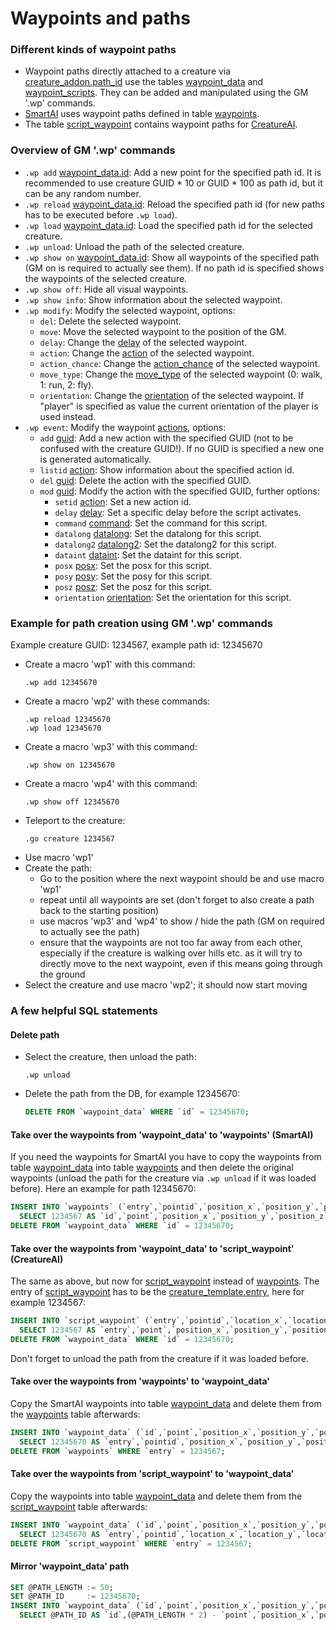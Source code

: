 # Waypoints and paths

### Different kinds of waypoint paths

- Waypoint paths directly attached to a creature via [creature_addon.path_id](../db/world/creature_addon.md#path_id) use the tables [waypoint_data](../db/world/waypoint_data.md) and [waypoint_scripts](../db/world/waypoint_scripts.md). They can be added and manipulated using the GM '.wp' commands.
- [SmartAI](../db/world/smart_scripts.md) uses waypoint paths defined in table [waypoints](../db/world/waypoints.md).
- The table [script_waypoint](../db/world/script_waypoint.md) contains waypoint paths for [CreatureAI](https://gitlab.com/opfesoft/sol/-/blob/a9f083b64105c1d7ca8e750f984454c4b2822fb5/src/server/game/AI/ScriptedAI/ScriptedCreature.h#L159).

### Overview of GM '.wp' commands

- ```.wp add``` [waypoint_data.id](../db/world/waypoint_data.md#id): Add a new point for the specified path id. It is recommended to use creature GUID * 10 or GUID * 100 as path id, but it can be any random number.
- ```.wp reload``` [waypoint_data.id](../db/world/waypoint_data.md#id): Reload the specified path id (for new paths has to be executed before ```.wp load```).
- ```.wp load``` [waypoint_data.id](../db/world/waypoint_data.md#id): Load the specified path id for the selected creature.
- ```.wp unload```: Unload the path of the selected creature.
- ```.wp show on``` [waypoint_data.id](../db/world/waypoint_data.md#id): Show all waypoints of the specified path (GM on is required to actually see them). If no path id is specified shows the waypoints of the selected creature.
- ```.wp show off```: Hide all visual waypoints.
- ```.wp show info```: Show information about the selected waypoint.
- ```.wp modify```: Modify the selected waypoint, options:
  - ```del```: Delete the selected waypoint.
  - ```move```: Move the selected waypoint to the position of the GM.
  - ```delay```: Change the [delay](../db/world/waypoint_data.md#delay) of the selected waypoint.
  - ```action```: Change the [action](../db/world/scripts.md#id) of the selected waypoint.
  - ```action_chance```: Change the [action_chance](../db/world/waypoint_data.md#action_chance) of the selected waypoint.
  - ```move_type```: Change the [move_type](../db/world/waypoint_data.md#move_type) of the selected waypoint (0: walk, 1: run, 2: fly).
  - ```orientation```: Change the [orientation](../db/world/waypoint_data.md#orientation) of the selected waypoint. If "player" is specified as value the current orientation of the player is used instead.
- ```.wp event```: Modify the waypoint [actions](../db/world/scripts.md#id), options:
  - ```add``` [guid](../db/world/scripts.md#guid): Add a new action with the specified GUID (not to be confused with the creature GUID!). If no GUID is specified a new one is generated automatically.
  - ```listid``` [action](../db/world/scripts.md#id): Show information about the specified action id.
  - ```del``` [guid](../db/world/scripts.md#guid): Delete the action with the specified GUID.
  - ```mod``` [guid](../db/world/scripts.md#guid): Modify the action with the specified GUID, further options:
    - ```setid``` [action](../db/world/scripts.md#id): Set a new action id.
    - ```delay``` [delay](../db/world/scripts.md#delay): Set a specific delay before the script activates.
    - ```command``` [command](../db/world/scripts.md#command): Set the command for this script.
    - ```datalong``` [datalong](../db/world/scripts.md#otherfields): Set the datalong for this script.
    - ```datalong2``` [datalong2](../db/world/scripts.md#otherfields): Set the datalong2 for this script.
    - ```dataint``` [dataint](../db/world/scripts.md#otherfields): Set the dataint for this script.
    - ```posx``` [posx](../db/world/scripts.md#otherfields): Set the posx for this script.
    - ```posy``` [posy](../db/world/scripts.md#otherfields): Set the posy for this script.
    - ```posz``` [posz](../db/world/scripts.md#otherfields): Set the posz for this script.
    - ```orientation``` [orientation](../db/world/scripts.md#otherfields): Set the orientation for this script.

### Example for path creation using GM '.wp' commands

Example creature GUID: 1234567, example path id: 12345670

- Create a macro 'wp1' with this command:
  ```
  .wp add 12345670
  ```
- Create a macro 'wp2' with these commands:
  ```
  .wp reload 12345670
  .wp load 12345670
  ```
- Create a macro 'wp3' with this command:
  ```
  .wp show on 12345670
  ```
- Create a macro 'wp4' with this command:
  ```
  .wp show off 12345670
  ```
- Teleport to the creature:
  ```
  .go creature 1234567
  ```
- Use macro 'wp1'
- Create the path:
  - Go to the position where the next waypoint should be and use macro 'wp1'
  - repeat until all waypoints are set (don't forget to also create a path back to the starting position)
  - use macros 'wp3' and 'wp4' to show / hide the path (GM on required to actually see the path)
  - ensure that the waypoints are not too far away from each other, especially if the creature is walking over hills etc. as it will try to directly move to the next waypoint, even if this means going through the ground
- Select the creature and use macro 'wp2'; it should now start moving

### A few helpful SQL statements

#### Delete path

- Select the creature, then unload the path:
  ```
  .wp unload
  ```

- Delete the path from the DB, for example 12345670:
  ```sql
  DELETE FROM `waypoint_data` WHERE `id` = 12345670;
  ```

#### Take over the waypoints from 'waypoint_data' to 'waypoints' (SmartAI)

If you need the waypoints for SmartAI you have to copy the waypoints from table [waypoint_data](../db/world/waypoint_data.md) into table [waypoints](../db/world/waypoints.md) and then delete the original waypoints (unload the path for the creature via ```.wp unload``` if it was loaded before). Here an example for path 12345670:
```sql
INSERT INTO `waypoints` (`entry`,`pointid`,`position_x`,`position_y`,`position_z`)
  SELECT 1234567 AS `id`,`point`,`position_x`,`position_y`,`position_z` FROM `waypoint_data` WHERE `id` = 12345670;
DELETE FROM `waypoint_data` WHERE `id` = 12345670;
```

#### Take over the waypoints from 'waypoint_data' to 'script_waypoint' (CreatureAI)

The same as above, but now for [script_waypoint](../db/world/script_waypoint.md) instead of [waypoints](../db/world/waypoints.md). The entry of [script_waypoint](../db/world/script_waypoint.md) has to be the [creature_template.entry](../db/world/creature_template.md#entry), here for example 1234567:
```sql
INSERT INTO `script_waypoint` (`entry`,`pointid`,`location_x`,`location_y`,`location_z`,`waittime`)
  SELECT 1234567 AS `entry`,`point`,`position_x`,`position_y`,`position_z`,`delay` FROM `waypoint_data` WHERE `id` = 12345670;
DELETE FROM `waypoint_data` WHERE `id` = 12345670;
```

Don't forget to unload the path from the creature if it was loaded before.

#### Take over the waypoints from 'waypoints' to 'waypoint_data'

Copy the SmartAI waypoints into table [waypoint_data](../db/world/waypoint_data.md) and delete them from the [waypoints](../db/world/waypoints.md) table afterwards:
```sql
INSERT INTO `waypoint_data` (`id`,`point`,`position_x`,`position_y`,`position_z`)
  SELECT 12345670 AS `entry`,`pointid`,`position_x`,`position_y`,`position_z` FROM `waypoints` WHERE `entry` = 1234567;
DELETE FROM `waypoints` WHERE `entry` = 1234567;
```

#### Take over the waypoints from 'script_waypoint' to 'waypoint_data'

Copy the waypoints into table [waypoint_data](../db/world/waypoint_data.md) and delete them from the [script_waypoint](../db/world/script_waypoint.md) table afterwards:
```sql
INSERT INTO `waypoint_data` (`id`,`point`,`position_x`,`position_y`,`position_z`,`delay`)
  SELECT 12345670 AS `entry`,`pointid`,`location_x`,`location_y`,`location_z`,`waittime` FROM `script_waypoint` WHERE `entry` = 1234567;
DELETE FROM `script_waypoint` WHERE `entry` = 1234567;
```

#### Mirror 'waypoint_data' path

```sql
SET @PATH_LENGTH := 50;
SET @PATH_ID     := 12345670;
INSERT INTO `waypoint_data` (`id`,`point`,`position_x`,`position_y`,`position_z`,`delay`)
  SELECT @PATH_ID AS `id`,(@PATH_LENGTH * 2) - `point`,`position_x`,`position_y`,`position_z`,`delay` FROM `waypoint_data` WHERE `id` = @PATH_ID AND `point` BETWEEN 2 AND (@PATH_LENGTH - 1) ORDER BY `point` DESC;
```
